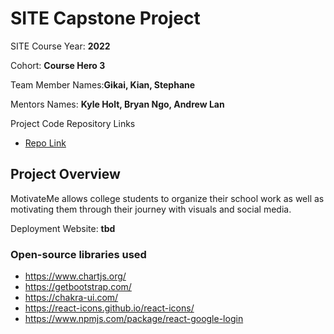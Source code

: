 # SITE Capstone Project

SITE Course Year: **2022**

Cohort: **Course Hero 3**

Team Member Names:**Gikai, Kian, Stephane**

Mentors Names: **Kyle Holt, Bryan Ngo, Andrew Lan**

Project Code Repository Links

* [Repo Link](https://github.com/Course-Hero-3/MotivateMe)

## Project Overview

MotivateMe allows college students to organize their school work as well as motivating them through their journey with visuals and social media.

Deployment Website: **tbd**

### Open-source libraries used

- https://www.chartjs.org/
- https://getbootstrap.com/
- https://chakra-ui.com/
- https://react-icons.github.io/react-icons/
- https://www.npmjs.com/package/react-google-login



